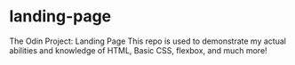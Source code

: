 # landing-page
The Odin Project: Landing Page  This repo is used to demonstrate my actual abilities and knowledge of HTML, Basic CSS, flexbox, and much more!
